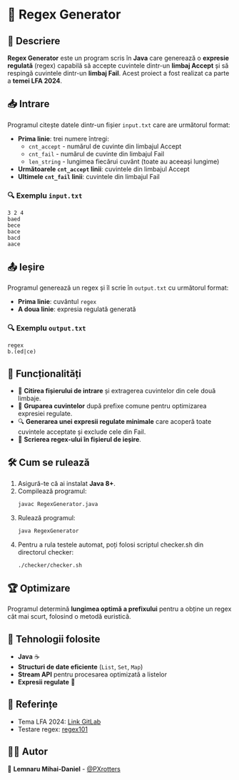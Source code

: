 # 🎯 Regex Generator

## 📜 Descriere
**Regex Generator** este un program scris în **Java** care generează o **expresie regulată** (regex) capabilă să accepte cuvintele dintr-un **limbaj Accept** și să respingă cuvintele dintr-un **limbaj Fail**. Acest proiect a fost realizat ca parte a **temei LFA 2024**.

## 📥 Intrare
Programul citește datele dintr-un fișier `input.txt` care are următorul format:
- **Prima linie**: trei numere întregi:
  - `cnt_accept` - numărul de cuvinte din limbajul Accept
  - `cnt_fail` - numărul de cuvinte din limbajul Fail
  - `len_string` - lungimea fiecărui cuvânt (toate au aceeași lungime)
- **Următoarele `cnt_accept` linii**: cuvintele din limbajul Accept
- **Ultimele `cnt_fail` linii**: cuvintele din limbajul Fail

### 🔍 Exemplu `input.txt`
```
3 2 4
baed
bece
bace
bacd
aace
```

## 📤 Ieșire
Programul generează un regex și îl scrie în `output.txt` cu următorul format:
- **Prima linie**: cuvântul `regex`
- **A doua linie**: expresia regulată generată

### 🔍 Exemplu `output.txt`
```
regex
b.(ed|ce)
```

## 🚀 Funcționalități
- 📂 **Citirea fișierului de intrare** și extragerea cuvintelor din cele două limbaje.
- 🔗 **Gruparea cuvintelor** după prefixe comune pentru optimizarea expresiei regulate.
- 🔍 **Generarea unei expresii regulate minimale** care acoperă toate cuvintele acceptate și exclude cele din Fail.
- 📄 **Scrierea regex-ului în fișierul de ieșire**.

## 🛠️ Cum se rulează
1. Asigură-te că ai instalat **Java 8+**.
2. Compilează programul:
   ```sh
   javac RegexGenerator.java
   ```
3. Rulează programul:
   ```sh
   java RegexGenerator
   ```
4. Pentru a rula testele automat, poți folosi scriptul checker.sh din directorul checker:
   ```sh
   ./checker/checker.sh
   ```

## 🏆 Optimizare
Programul determină **lungimea optimă a prefixului** pentru a obține un regex cât mai scurt, folosind o metodă euristică.

## 📌 Tehnologii folosite
- **Java** ☕
- **Structuri de date eficiente** (`List`, `Set`, `Map`)
- **Stream API** pentru procesarea optimizată a listelor
- **Expresii regulate** 📖

## 📖 Referințe
- Tema LFA 2024: [Link GitLab](https://gitlab.cs.pub.ro/vlad_adrian.ulmeanu/tema-lfa-2024-ca-cd-clasificator-public)
- Testare regex: [regex101](https://regex101.com/)

## 👨‍💻 Autor
📌 **Lemnaru Mihai-Daniel** - [@PXrotters](https://github.com/PXrotters)
